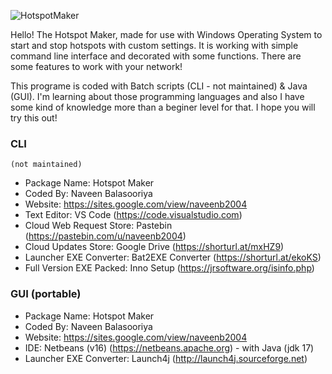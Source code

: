 ![HotspotMaker](https://user-images.githubusercontent.com/95101859/174438759-f0aeb763-7c9b-4e37-9de6-ab479bfc4a4f.jpg)

Hello!
The Hotspot Maker, made for use with Windows Operating System to start and stop hotspots with custom settings. It is working with simple command line interface and decorated with some functions. There are some features to work with your network!

This programe is coded with Batch scripts (CLI - not maintained) & Java (GUI). I'm learning about those programming languages and also I have some kind of knowledge more than a beginer level for that.
I hope you will try this out!

### **CLI**
`(not maintained)`
- Package Name: Hotspot Maker
- Coded By: Naveen Balasooriya
- Website: https://sites.google.com/view/naveenb2004
- Text Editor: VS Code (https://code.visualstudio.com)
- Cloud Web Request Store: Pastebin (https://pastebin.com/u/naveenb2004)
- Cloud Updates Store: Google Drive (https://shorturl.at/mxHZ9)
- Launcher EXE Converter: Bat2EXE Converter (https://shorturl.at/ekoKS)
- Full Version EXE Packed: Inno Setup (https://jrsoftware.org/isinfo.php)

### **GUI (portable)**
- Package Name: Hotspot Maker
- Coded By: Naveen Balasooriya
- Website: https://sites.google.com/view/naveenb2004
- IDE: Netbeans (v16) (https://netbeans.apache.org) - with Java (jdk 17)
- Launcher EXE Converter: Launch4j (http://launch4j.sourceforge.net)
